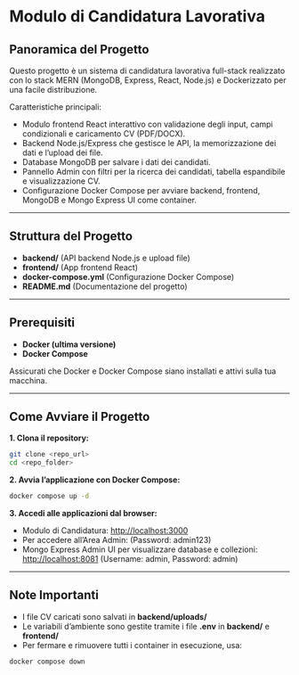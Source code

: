 # Modulo di Candidatura Lavorativa

## Panoramica del Progetto

Questo progetto è un sistema di candidatura lavorativa full-stack realizzato con lo stack MERN (MongoDB, Express, React, Node.js) e Dockerizzato per una facile distribuzione.

Caratteristiche principali:
- Modulo frontend React interattivo con validazione degli input, campi condizionali e caricamento CV (PDF/DOCX).
- Backend Node.js/Express che gestisce le API, la memorizzazione dei dati e l’upload dei file.
- Database MongoDB per salvare i dati dei candidati.
- Pannello Admin con filtri per la ricerca dei candidati, tabella espandibile e visualizzazione CV.
- Configurazione Docker Compose per avviare backend, frontend, MongoDB e Mongo Express UI come container.

---

## Struttura del Progetto
- **backend/**           (API backend Node.js e upload file)
- **frontend/**          (App frontend React)
- **docker-compose.yml** (Configurazione Docker Compose)
- **README.md**          (Documentazione del progetto)

---

## Prerequisiti

- **Docker (ultima versione)**
- **Docker Compose**

Assicurati che Docker e Docker Compose siano installati e attivi sulla tua macchina.

---

## Come Avviare il Progetto

**1. Clona il repository:**

```bash
git clone <repo_url>
cd <repo_folder>
```
**2. Avvia l’applicazione con Docker Compose:**
```bash
docker compose up -d
```
**3. Accedi alle applicazioni dal browser:**
- Modulo di Candidatura: [http://localhost:3000](http://localhost:3000)
- Per accedere all’Area Admin: (Password: admin123)
- Mongo Express Admin UI per visualizzare database e collezioni: [http://localhost:8081](http://localhost:8081)
  (Username: admin, Password: admin)

---

## Note Importanti
- I file CV caricati sono salvati in **backend/uploads/**
- Le variabili d’ambiente sono gestite tramite i file **.env** in **backend/** e **frontend/**
- Per fermare e rimuovere tutti i container in esecuzione, usa:
```bash
docker compose down
```
